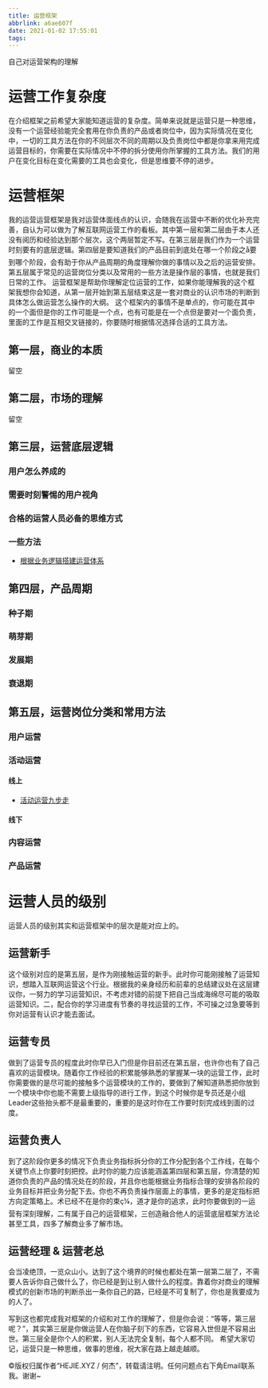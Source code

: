 ```yaml
---
title: 运营框架
abbrlink: a6ae607f
date: 2021-01-02 17:55:01
tags:
---
```


自己对运营架构的理解

<!-- more -->

# 运营工作复杂度

在介绍框架之前希望大家能知道运营的复杂度。简单来说就是运营只是一种思维，没有一个运营经验能完全套用在你负责的产品或者岗位中，因为实际情况在变化中，一切的工具方法在你的不同层次不同的周期以及负责岗位中都是你拿来用完成运营目标的，你需要在实际情况中不停的拆分使用你所掌握的工具方法。我们的用户在变化目标在变化需要的工具也会变化，但是思维要不停的进步。

# 运营框架

我的运营运营框架是我对运营体面线点的认识，会随我在运营中不断的优化补充完善，自认为可以做为了解互联网运营工作的看板。其中第一层和第二层由于本人还没有阅历和经验达到那个层次，这个两层暂定不写。在第三层是我们作为一个运营时刻要有的底层逻辑。第四层是要知道我们的产品目前到底处在哪一个阶段之å要到哪个阶段，会有助于你从产品周期的角度理解你做的事情以及之后的运营安排。第五层属于常见的运营岗位分类以及常用的一些方法是操作层的事情，也就是我们日常的工作。
运营框架是帮助你理解定位运营的工作，如果你能理解我的这个框架我想你会知道，从第一层开始到第五层结束这是一套对商业的认识市场的判断到具体怎么做运营怎么操作的大纲。
这个框架内的事情不是单点的，你可能在其中的一个面但是你的工作可能是一个点，也有可能是在一个点但是要对一个面负责，里面的工作是互相交叉链接的，你要随时根据情况选择合适的工具方法。

## 第一层，商业的本质

留空

## 第二层，市场的理解

留空

## 第三层，运营底层逻辑

### 用户怎么养成的

### 需要时刻警惕的用户视角

### 合格的运营人员必备的思维方式

### 一些方法

- [根据业务逻辑搭建运营体系](http://hejie.xyz/index.php/archives/88/ "根据业务逻辑搭建运营体系")

## 第四层，产品周期

### 种子期

### 萌芽期

### 发展期

### 衰退期

## 第五层，运营岗位分类和常用方法

### 用户运营

### 活动运营

#### 线上

- [活动运营九步走](http://hejie.xyz/index.php/archives/96/ "活动运营九步走")

#### 线下

### 内容运营

### 产品运营

# 运营人员的级别

运营人员的级别其实和运营框架中的层次是能对应上的。

## 运营新手

这个级别对应的是第五层，是作为刚接触运营的新手。此时你可能刚接触了运营知识，想踏入互联网运营这个行业。根据我的亲身经历和前辈的总结建议处在这层建议你，一努力的学习运营知识，不考虑对错的前提下把自己当成海绵尽可能的吸取运营知识。二，配合你的学习进度有节奏的寻找运营的工作，不可操之过急要等到你对运营有认识才能去面试。

## 运营专员

做到了运营专员的程度此时你早已入门但是你目前还在第五层，也许你也有了自己喜欢的运营模块。随着你工作经验的积累能够熟悉的掌握某一块的运营工作，此时你需要做的是尽可能的接触多个运营模块的工作的，要做到了解知道熟悉把你放到一个模块中你也能不需要上级指导的进行工作，到这个时候你是专员还是小组Leader这些抬头都不是最重要的，重要的是这时你在工作要时刻完成线到面的过度。

## 运营负责人

到了这阶段你更多的情况下负责业务指标拆分你的工作分配到各个工作线，在每个关键节点上你要时刻把控。此时你的能力应该能涵盖第四层和第五层，你清楚的知道你负责的产品的情况处在的阶段，并且你也能根据业务指标合理的安排各阶段的业务目标并把业务分配下去。你也不再负责操作层面上的事情，更多的是定指标把方向定策略上。术已经不在是你的束ç¼，道才是你的追求，此时你要做到的一运营有深刻理解，二有属于自己的运营框架，三创造融合他人的运营底层框架方法论甚至工具，四多了解商业多了解市场。

## 运营经理 & 运营老总

会当凌绝顶，一览众山小。达到了这个境界的时候也都处在第一层第二层了，不需要人告诉你自己做什么了，你已经是到让别人做什么的程度。靠着你对商业的理解模式的创新市场的判断杀出一条你自己的路，已经是不可复制了，你也是我要成为的人了。

写到这也都完成我对框架的介绍和对工作的理解了，但是你会说：“等等，第三层呢？”，其实第三层是你做运营人在你脑子刻下的东西，它容易入世但是不容易出世。第三层全是你个人的积累，别人无法完全复制，每个人都不同。
希望大家切记，运营只是一种思维，做事的思维，祝大家在路上越走越顺。

©版权归属作者“HEJIE.XYZ / 何杰”，转载请注明。任何问题点右下角Email联系我。谢谢~
